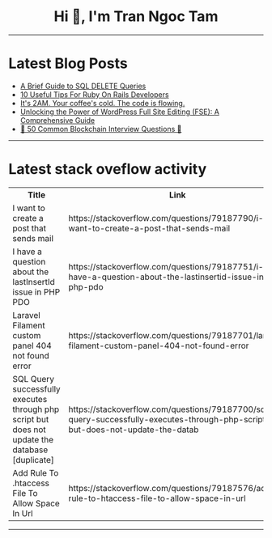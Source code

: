 <h1 align="center">Hi 👋, I'm Tran Ngoc Tam</h1>

---

# Latest Blog Posts 
<!-- BLOG-POST-LIST:START -->
- [A Brief Guide to SQL DELETE Queries](https://dev.to/dbvismarketing/a-brief-guide-to-sql-delete-queries-3bld)
- [10 Useful Tips For Ruby On Rails Developers](https://dev.to/edenwheeler/10-useful-tips-for-ruby-on-rails-developers-2l67)
- [It&#39;s 2AM. Your coffee&#39;s cold. The code is flowing.](https://dev.to/helloquash/its-2am-your-coffees-cold-the-code-is-flowing-1m96)
- [Unlocking the Power of WordPress Full Site Editing &lpar;FSE&rpar;: A Comprehensive Guide](https://dev.to/cozy_wordpress/unlocking-the-power-of-wordpress-full-site-editing-fse-a-comprehensive-guide-5319)
- [📝 50 Common Blockchain Interview Questions 🧩](https://dev.to/truongpx396/50-common-blockchain-interview-questions-5ecb)
<!-- BLOG-POST-LIST:END -->

---

# Latest stack oveflow activity
<table>
  <tr><th>Title</th><th>Link</th></tr>
  <!-- STACKOVERFLOW:START --><tr><td>I want to create a post that sends mail</td><td>https://stackoverflow.com/questions/79187790/i-want-to-create-a-post-that-sends-mail</td></tr><tr><td>I have a question about the lastInsertId issue in PHP PDO</td><td>https://stackoverflow.com/questions/79187751/i-have-a-question-about-the-lastinsertid-issue-in-php-pdo</td></tr><tr><td>Laravel Filament custom panel 404 not found error</td><td>https://stackoverflow.com/questions/79187701/laravel-filament-custom-panel-404-not-found-error</td></tr><tr><td>SQL Query successfully executes through php script but does not update the database [duplicate]</td><td>https://stackoverflow.com/questions/79187700/sql-query-successfully-executes-through-php-script-but-does-not-update-the-datab</td></tr><tr><td>Add Rule To .htaccess File To Allow Space In Url</td><td>https://stackoverflow.com/questions/79187576/add-rule-to-htaccess-file-to-allow-space-in-url</td></tr><!-- STACKOVERFLOW:END -->
</table>

---


